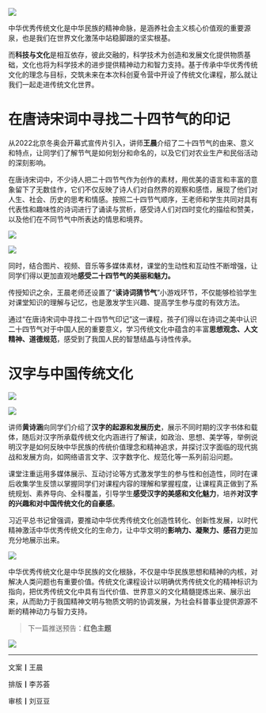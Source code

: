 
![](https://mmbiz.qpic.cn/sz_mmbiz_png/MibNltWd6qA205KEIzUTAkca2HwrpS3EuSlH2f9p0aWRCvZlJrQUYw9rTfduEHJj3fwcUuc4buRNZ6O5CsuSVQg/640?wx_fmt=png)

中华优秀传统文化是中华民族的精神命脉，是涵养社会主义核心价值观的重要源泉，也是我们在世界文化激荡中站稳脚跟的坚实根基。

而**科技与文化**是相互依存，彼此交融的，科学技术为创造和发展文化提供物质基础，文化也将为科学技术的进步提供精神动力和智力支持。基于传承中华优秀传统文化的理念与目标，交筑未来在本次科创夏令营中开设了传统文化课程，那么就让我们一起走进传统文化世界。

# 在唐诗宋词中寻找二十四节气的印记

从2022北京冬奥会开幕式宣传片引入，讲师**王晨**介绍了二十四节气的由来、意义和特点，让同学们了解节气是如何划分和命名的，以及它们对农业生产和民俗活动的深刻影响。

在唐诗宋词中，不少诗人把二十四节气作为创作的素材，用优美的语言和丰富的意象留下了无数佳作，它们不仅反映了诗人们对自然界的观察和感悟，展现了他们对人生、社会、历史的思考和情感。按照二十四节气顺序，王老师和学生共同对具有代表性和趣味性的诗词进行了诵读与赏析，感受诗人们对四时变化的描绘和赞美，以及他们在不同节气中所表达的情思和境界。

![](https://mmbiz.qpic.cn/sz_mmbiz_png/MibNltWd6qA205KEIzUTAkca2HwrpS3Eu3vTWJJ1rJbaSjiawibXYs0dXlEOOuibJyDOnR16qjc5eWhLSicJvNwY4oQ/640?wx_fmt=png)

![](https://mmbiz.qpic.cn/sz_mmbiz_png/MibNltWd6qA205KEIzUTAkca2HwrpS3Eu96R5H6MITAp5RAjQlPQumllBC0kbgttAExn43HfG3473IuibVmH6aJQ/640?wx_fmt=png)

同时，结合图片、视频、音乐等多媒体素材，课堂的生动性和互动性不断增强，让同学们得以更加直观地**感受二十四节气的美丽和魅力。**

传授知识之余，王晨老师还设置了“**读诗词猜节气**”小游戏环节，不仅能够检验学生对课堂知识的理解与记忆，也是激发学生兴趣、提高学生参与度的有效方法。

通过“在唐诗宋词中寻找二十四节气印记”这一课程，孩子们得以在诗词之美中认识二十四节气对于中国人民的重要意义，学习传统文化中蕴含的丰富**思想观念、人文精神、道德规范**，感受到了我国人民的智慧结晶与诗性传承。

# 汉字与中国传统文化

![](https://mmbiz.qpic.cn/sz_mmbiz_png/MibNltWd6qA205KEIzUTAkca2HwrpS3Eu8du0IDaoXyV7AYb0lY46icsXBdW6nfoPxQDxj1QlqDicvDB6yvVpu8gg/640?wx_fmt=png)

![](https://mmbiz.qpic.cn/sz_mmbiz_png/MibNltWd6qA205KEIzUTAkca2HwrpS3EusTdWAKTYDm7jkBkVaUgyWPm2VPErPkJtRYdcicepSNzXenoGFiaJId8w/640?wx_fmt=png)

讲师**黄诗涵**向同学们介绍了**汉字的起源和发展历史**，展示不同时期的汉字书体和载体，随后对汉字所承载传统文化内涵进行了解读，如政治、思想、美学等，举例说明汉字是如何反映中华民族的传统价值理念和精神追求，并探讨汉字面临的现代挑战和发展方向，如网络语言文字、汉字数字化、规范化等一系列前沿问题。

课堂注重运用多媒体展示、互动讨论等方式激发学生的参与性和创造性，同时在课后收集学生反馈以掌握同学们对课程内容的理解和掌握程度，让课程真正做到了系统规划、素养导向、全科覆盖，引导学生**感受汉字的美感和文化魅力**，培养**对汉字的兴趣和对中国传统文化的自豪感**。

习近平总书记曾强调，要推动中华优秀传统文化创造性转化、创新性发展，以时代精神激活中华优秀传统文化的生命力，让中华文明的**影响力、凝聚力、感召力**更加充分地展示出来。

![](https://mmbiz.qpic.cn/sz_mmbiz_png/MibNltWd6qA205KEIzUTAkca2HwrpS3EubLFWfSYGgd7jR48eBVOwGbJBVBRd9BBvrjZD9sf6Wq3Q2zVaPcwMrg/640?wx_fmt=png)

中华优秀传统文化是中华民族的文化根脉，不仅是中华民族思想和精神的内核，对解决人类问题也有重要价值。传统文化课程设计以明确优秀传统文化的精神标识为指向，把优秀传统文化中具有当代价值、世界意义的文化精髓提炼出来、展示出来，从而助力于我国精神文明与物质文明的协调发展，为社会科普事业提供源源不断的精神动力与智力支持。


> 下一篇推送预告：**红色主题**

![](https://mmbiz.qpic.cn/sz_mmbiz_png/MibNltWd6qA205KEIzUTAkca2HwrpS3EuhxQxX2k38vDzrKQ8HxknSqYF7WvLiaPfkVG0CZgsGibt2wT3MXcn3X4w/640?wx_fmt=png)



---
文案**丨**王晨  

排版**丨**李苏荟

审核**丨**刘豆豆